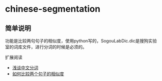 chinese-segmentation
====================

## 简单说明 ##

功能是比较两句句子的相似度，使用python写的，SogouLabDic.dic是搜狗实验室的词库文件，进行分词的时候是必须的。


扩展阅读

-  [浅谈中文分词
](http://www.isnowfy.com/introduction-to-chinese-segmentation/)
- [如何比较两个句子的相似度](http://www.cnblogs.com/jivi/archive/2013/04/02/2995571.html)
